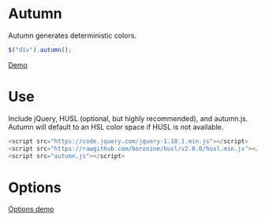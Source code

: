 Autumn
======
Autumn generates deterministic colors.

```javascript
$("div").autumn();
```

[Demo](https://rawgithub.com/nluqo/autumn/master/simpledemo.html)


Use
=====

Include jQuery, HUSL (optional, but highly recommended), and autumn.js. Autumn will default to an HSL color space if HUSL is not available.

```javascript
<script src="https://code.jquery.com/jquery-1.10.1.min.js"></script>
<script src="https://rawgithub.com/boronine/husl/v2.0.0/husl.min.js"></script>
<script src="autumn.js"></script>
```

Options
=====

[Options demo](https://rawgithub.com/nluqo/autumn/master/autumn.html)
